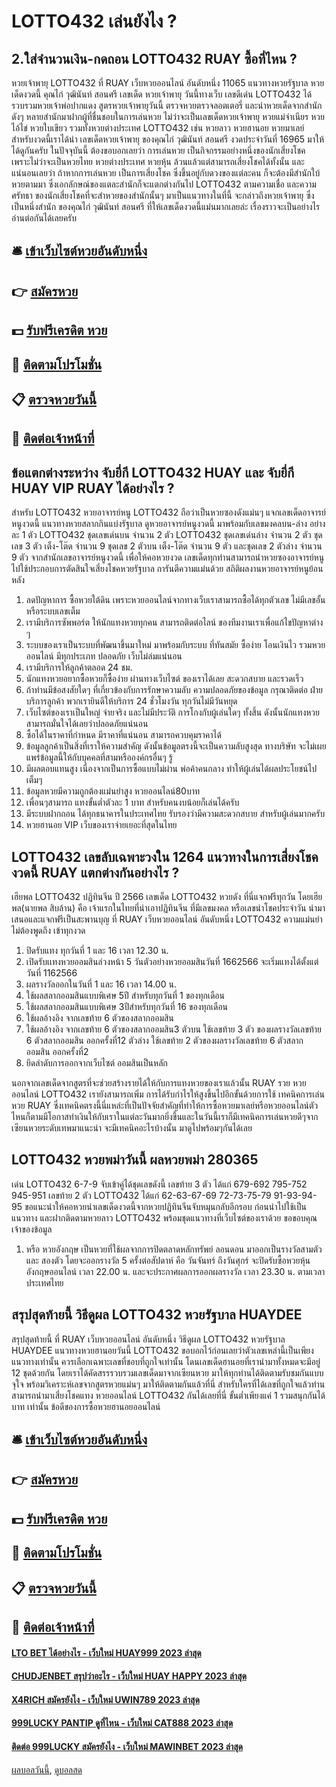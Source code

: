 # LOTTO432 เล่นยังไง ?
## 2.ใส่จำนวนเงิน-กดถอน LOTTO432 RUAY ซื้อที่ไหน ?
หวยเจ้าพายุ LOTTO432 ที่ RUAY เว็บหวยออนไลน์ อันดับหนึ่ง 11065 แนวทางหวยรัฐบาล หวยเด็ดงวดนี้ คุณไก่ วุฒินันท์ สอนศรี
เลขเด็ด หวยเจ้าพายุ วันนี้ทางเว็บ เลขดีเด่น LOTTO432 ได้รวบรวมหวยเจ้าพ่อปากแดง สูตรหวยเจ้าพายุวันนี้ ตรวจหวยตรวจลอตเตอรี่ และนำหวยเด็ดจากสำนักดังๆ หลายสำนักมาฝากผู้ที่ชื่นชอบในการเล่นหวย ไม่ว่าจะเป็นเลขเด็ดหวยเจ้าพายุ หวยแม่จำเนียร หวยไอ้ไข่ หวยใบเขียว รวมทั้งหวยต่างประเทศ LOTTO432 เช่น หวยลาว หวยฮานอย หวยมาเลย์ สำหรับงวดนี้เราได้นำ เลขเด็ดหวยเจ้าพายุ ของคุณไก่ วุฒินันท์ สอนศรี งวดประจำวันที่ 16965 มาให้ได้ดูกันครับ
ในปัจจุบันนี้ ต้องขอบอกเลยว่า การเล่นหวย เป็นกิจกรรมอย่างหนึ่งของนักเสี่ยงโชค เพราะไม่ว่าจะเป็นหวยไทย หวยต่างประเทศ หวยหุ้น ล้วนแล้วแต่สามารถเสี่ยงโชคได้ทั้งนั้น และแน่นอนเลยว่า ถ้าหากการเล่นหวย เป็นการเสี่ยงโชค ซึ่งขึ้นอยู่กับดวงของแต่ละคน ก็จะต้องมีสำนักใบ้หวยตามมา ซึ่งเอกลักษณ์ของแตละสำนักก็จะแตกต่างกันไป LOTTO432 ตามความเชื่อ และความศรัทธา ของนักเสี่ยงโชคที่จะสำหวยของสำนักนั้นๆ มาเป็นแนวทางในที่นี้ จะกล่าวถึงหวยเจ้าพายุ ซึ่งเป็นหนึ่งสำนัก ของคุณไก่ วุฒินันท์ สอนศรี ที่ให้เลขเด็ดงวดนี้แม่นมากเลยล่ะ เรื่องราวจะเป็นอย่างไร อ่านต่อกันได้เลยครับ

## 🛎 [เข้าเว็บไซต์หวยอันดับหนึ่ง](https://bit.ly/3BG5bNw)
## 👉 [สมัครหวย](https://bit.ly/3BG5bNw)
## 💵 [รับฟรีเครดิต หวย](https://bit.ly/3C3mvgS)
## 👑 [ติดตามโปรโมชั่น](https://bit.ly/3C3mvgS)
## 📋 [ตรวจหวยวันนี้](https://bit.ly/3C3mvgS)
## 📱 [ติดต่อเจ้าหน้าที่](https://bit.ly/3C3mvgS)

## ข้อแตกต่างระหว่าง จับยี่กี LOTTO432 HUAY และ จับยี่กี HUAY VIP RUAY ได้อย่างไร ?
สำหรับ LOTTO432 หวยอาจารย์หนู LOTTO432 ถือว่าเป็นหวยซองดังแม่นๆ แจกเลขเด็ดอาจารย์หนูงวดนี้ แนวทางหวยสลากกินแบ่งรัฐบาล ดูหวยอาจารย์หนูงวดนี้ มาพร้อมกับเลขมงคลบน-ล่าง อย่างละ 1 ตัว LOTTO432 ชุดเลขเด่นบน จำนวน 2 ตัว LOTTO432 ชุดเลขเด่นล่าง จำนวน 2 ตัว ชุดเลข 3 ตัว เต็ง-โต๊ด จำนวน 9 ชุดเลข 2 ตัวบน เต็ง-โต๊ด จำนวน 9 ตัว
และชุดเลข 2 ตัวล่าง จำนวน 9 ตัว จากสำนักเลขอาจารย์หนูงวดนี้ เพื่อให้คอหวยงวด เลขเด็ดทุกท่านสามารถนำหวยซองอาจารย์หนู ไปใช้ประกอบการตัดสินใจเสี่ยงโชคหวยรัฐบาล การันตีความแม่นด้วย สถิติผลงานหวยอาจารย์หนูย้อนหลัง
1. ลดปัญหาการ ซื้อหวยใต้ดิน เพราะหวยออนไลน์จากทางเว็บเราสามารถซื้อได้ทุกตัวเลข ไม่มีเลขอั้น หรือระบบเลขเต็ม
2. เรามีบริการซัพพอร์ต ให้นักแทงหวยทุกคน สามารถติดต่อไลน์ ของทีมงานเราเพื่อแก้ไขปัญหาต่าง ๆ
3. ระบบของเราเป็นระบบที่พัฒนาขึ้นมาใหม่ มาพร้อมกับระบบ ที่ทันสมัย ซื้อง่าย โอนเงินไว รวมหวยออนไลน์ มีทุกประเภท ปลอดภัย เว็บไม่ล่มแน่นอน
4. เรามีบริการให้ลูกค้าตลอด 24 ชม.
5. นักแทงหวยอยากซื้อหวยก็ซื้อง่าย ผ่านทางเว็บไซต์ ของเราได้เลย สะดวกสบาย และรวดเร็ว
6. ถ้าท่านมีข้อสงสัยใดๆ ที่เกี่ยวข้องกับการรักษาความลับ ความปลอดภัยของข้อมูล กรุณาติดต่อ ฝ่ายบริการลูกค้า พวกเรายินดีให้บริการ 24 ชั่วโมงวัน ทุกวันไม่มีวันหยุด
7. เว็บไซต์ของเราเป็นใหญ่ จ่ายจริง และไม่มีประวัติ การโกงกับผู้เล่นใดๆ ทั้งสิ้น ดังนั้นนักแทงหวยสามารถมั่นใจได้เลยว่าปลอดภัยแน่นอน
8. ซื้อได้ในราคาที่กำหนด มีราคาที่แน่นอน สามารถควบคุมราคาได้
9. ข้อมูลลูกค้าเป็นสิ่งที่เราให้ความสำคัญ ดังนั้นข้อมูลตรงนี้จะเป็นความลับสูงสุด ทางบริษัท จะไม่เผยแพร่ข้อมูลนี้ให้กับบุคคลที่สามหรือองค์กรอื่นๆ รู้
10. มีผลตอบแทนสูง เนื่องจากเป็นการซื้อแบบไม่ผ่าน พ่อค้าคนกลาง ทำให้ผู้เล่นได้ผลประโยชน์ไปเต็มๆ
11. ข้อมูลหวยมีความถูกต้องแม่นยำสูง หวยออนไลน์80บาท
12. เพื่อนๆสามารถ แทงขั้นต่ำตัวละ 1 บาท สำหรับคนงบน้อยก็เล่นได้ครับ
13. มีระบบฝากถอน ได้ทุกธนาคารในประเทศไทย รับรองว่ามีความสะดวกสบาย สำหรับผู้เล่นมากครับ
14. หวยฮานอย VIP เว็บของเราจ่ายเยอะที่สุดในไทย

## LOTTO432 เลขลับเฉพาะวงใน 1264 แนวทางในการเสี่ยงโชคงวดนี้ RUAY แตกต่างกันอย่างไร ?
เฮียพล LOTTO432 ปฏิทินจีน ปี 2566 เลขเด็ด LOTTO432 หวยดัง ที่นี่แจกฟรีทุกวัน โดยเฮียพล(นายพล สิบล้าน) คือ เจ้าแรกในไทยที่นำเอาปฏิทินจีน ที่มีเลขมงคล หรือเลขนำโชคประจำวัน นำมาเสนอและแจกฟรีเป็นสะพานบุญ ที่ RUAY เว็บหวยออนไลน์ อันดับหนึ่ง LOTTO432 ความแม่นยำไม่ต้องพูดถึง เข้าทุกงวด
1. ปิดรับแทง ทุกวันที่ 1 และ 16 เวลา 12.30 น.
2. เปิดรับเเทงหวยออมสินล่วงหน้า 5 วันตัวอย่างหวยออมสินวันที่ 1662566 จะเริ่มแทงได้ตั้งแต่วันที่ 1162566
3. ผลรางวัลออกในวันที่ 1 และ 16 เวลา 14.00 น.
4. ใช้ผลสลากออมสินแบบพิเศษ 5ปี สำหรับทุกวันที่ 1 ของทุกเดือน
5. ใช้ผลสลากออมสินแบบพิเศษ 3ปีสำหรับทุกวันที่ 16 ของทุกเดือน
6. ใช้ผลอ้างอิง จากเลขท้าย 6 ตัวของสลากออมสิน
7. ใช้ผลอ้างอิง จากเลขท้าย 6 ตัวของสลากออมสิน3 ตัวบน ใช้เลขท้าย 3 ตัว ของผลรางวัลเลขท้าย 6 ตัวสลากออมสิน ออกครั้งที่12 ตัวล่าง ใช้เลขท้าย 2 ตัวของผลรางวัลเลขท้าย 6 ตัวสลากออมสิน ออกครั้งที่2
8. ยึดลำดับการออกจากเว็บไซต์ ออมสินเป็นหลัก

นอกจากเลขเด็ดจากสูตรที่จะช่วยสร้างรายได้ให้กับการแทงหวยของเราแล้วนั้น RUAY รวย หวยออนไลน์ LOTTO432 เรายังสามารถเพิ่ม การได้รับกำไรให้สูงขึ้นไปอีกขั้นด้วยการใช้ เทคนิคการเล่นหวย RUAY ซึ่งเทคนิคตรงนี้นี่แหล่ะที่เป็นปัจจัยสำคัญที่ทำให้การซื้อหวยมาเลย์หรือหวยออนไลน์ตัวไหนก็ตามมีโอกาสทำเงินให้กับเราในแต่ละวันมากยิ่งขึ้นและในวันนี้เราก็มีเทคนิคการเล่นหวยดีๆจากเซียนหวยระดับเทพมาแนะนำ จะมีเทคนิคอะไรบ้างนั้น มาดูไปพร้อมๆกันได้เลย

## LOTTO432 หวยพม่าวันนี้ ผลหวยพม่า 280365
เด่น LOTTO432 6-7-9 จับเข้าคู่ได้ชุดเลขดังนี้
เลขท้าย 3 ตัว ได้แก่
679-692
795-752
945-951
เลขท้าย 2 ตัว LOTTO432 ได้แก่
62-63-67-69
72-73-75-79
91-93-94-95
ขอแนะนำให้คอหวยนำเลขเด็ดงวดนี้จากหวยปฏิทินจีนจับหมุนกลับอีกรอบ ก่อนนำไปใช้เป็นแนวทาง และฝากติดตามหวยลาว LOTTO432 พร้อมชุดแนวทางที่เว็บไซต์ของเราด้วย
ขอขอบคุณเจ้าของข้อมูล

1. หรือ หวยอังกฤษ เป็นหวยที่ใช้ผลจากการปิดตลาดหลักทรัพย์ ลอนดอน มาออกเป็นรางวัลสามตัว และ สองตัว โดยจะออกรางวัล 5 ครั้งต่อสัปดาห์ คือ วันจันทร์ ถึงวันศุกร์ จะปิดรับซื้อหวยหุ้นอังกฤษออนไลน์ เวลา 22.00 น. และจะประกาศผลการออกผลรางวัล เวลา 23.30 น. ตามเวลาประเทศไทย

## สรุปสุดท้ายนี้ วิธีดูผล LOTTO432 หวยรัฐบาล HUAYDEE
สรุปสุดท้ายนี้ ที่ RUAY เว็บหวยออนไลน์ อันดับหนึ่ง วิธีดูผล LOTTO432 หวยรัฐบาล HUAYDEE แนวทางหวยฮานอยวันนี้ LOTTO432 ขอบอกไว้ก่อนเลยว่าตัวเลขเหล่านี้เป็นเพียงแนวทางเท่านั้น ควรเลือกเฉพาะเลขที่ชอบที่ถูกใจเท่านั้น โดนเลขเด็ดฮานอยที่เรานำมาทั้งหมดจะมีอยู่ 12 ชุดด้วยกัน โดยเราได้คัดสรรรวบรวมเลขเด็ดมาจากเซียนหวย มาให้ทุกท่านได้ติดตามรับชมกันแบบจุใจ พร้อมวิเคราะห์เลขจากสูตรหวยแม่นๆ มาให้ติดตามกันแล้วที่นี่ สำหรับใครที่ได้เลขที่ถูกใจแล้วท่านสามารถนำมาเสี่ยงโชคแทง หวยออนไลน์ LOTTO432 กันได้เลยที่นี่ ขั้นต่ำเพียงแค่ 1 รวมสนุกกันได้ บาท เท่านั้น
ข้อดีของการซื้อหวยฮานอยออนไลน์

## 🛎 [เข้าเว็บไซต์หวยอันดับหนึ่ง](https://bit.ly/3BG5bNw)
## 👉 [สมัครหวย](https://bit.ly/3BG5bNw)
## 💵 [รับฟรีเครดิต หวย](https://bit.ly/3C3mvgS)
## 👑 [ติดตามโปรโมชั่น](https://bit.ly/3C3mvgS)
## 📋 [ตรวจหวยวันนี้](https://bit.ly/3C3mvgS)
## 📱 [ติดต่อเจ้าหน้าที่](https://bit.ly/3C3mvgS)

#### [LTO BET ได้อย่างไร - เว็บใหม่ HUAY999 2023 ล่าสุด](https://atom.io/themes/lto%20bet%20ได้อย่างไร%20-%20เว็บใหม่%20huay999%202023%20ล่าสุด)
#### [CHUDJENBET สรุปว่าอะไร - เว็บใหม่ HUAY HAPPY 2023 ล่าสุด](https://atom.io/themes/chudjenbet%20สรุปว่าอะไร%20-%20เว็บใหม่%20huay%20happy%202023%20ล่าสุด)
#### [X4RICH สมัครยังไง - เว็บใหม่ UWIN789 2023 ล่าสุด](https://atom.io/themes/x4rich%20สมัครยังไง%20-%20เว็บใหม่%20uwin789%202023%20ล่าสุด)
#### [999LUCKY PANTIP ดูที่ไหน - เว็บใหม่ CAT888 2023 ล่าสุด](https://atom.io/themes/999lucky%20pantip%20ดูที่ไหน%20-%20เว็บใหม่%20cat888%202023%20ล่าสุด)
#### [ติดต่อ 999LUCKY สมัครยังไง - เว็บใหม่ MAWINBET 2023 ล่าสุด](https://atom.io/themes/ติดต่อ%20999lucky%20สมัครยังไง%20-%20เว็บใหม่%20mawinbet%202023%20ล่าสุด)

[ผลบอลวันนี้](https://siamsport.tv "ผลบอลวันนี้"), [ดูบอลสด](https://siamsport.tv/ดูบอลสด "ดูบอลสด")